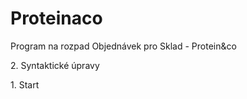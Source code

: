 # Proteinaco
Program na rozpad Objednávek pro Sklad - Protein&amp;co

<p>2. Syntaktické úpravy</p>
<p>1. Start</p>
